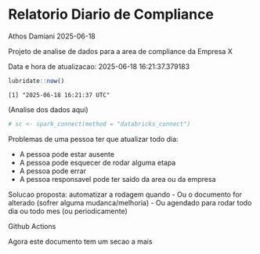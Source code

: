 # Relatorio Diario de Compliance
Athos Damiani
2025-06-18

Projeto de analise de dados para a area de compliance da Empresa X

Data e hora de atualizacao: 2025-06-18 16:21:37.379183

``` r
lubridate::now()
```

    [1] "2025-06-18 16:21:37 UTC"

(Analise dos dados aqui)

``` r
# sc <- spark_connect(method = "databricks_connect")
```

Problemas de uma pessoa ter que atualizar todo dia:

-   A pessoa pode estar ausente
-   A pessoa pode esquecer de rodar alguma etapa
-   A pessoa pode errar
-   A pessoa responsavel pode ter saido da area ou da empresa

Solucao proposta: automatizar a rodagem quando - Ou o documento for
alterado (sofrer alguma mudanca/melhoria) - Ou agendado para rodar todo
dia ou todo mes (ou periodicamente)

Github Actions

Agora este documento tem um secao a mais
